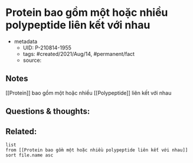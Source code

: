 # Protein bao gồm một hoặc nhiều polypeptide liên kết với nhau

- metadata
	- UID: P-210814-1955
	- tags: #created/2021/Aug/14, #permanent/fact 
	- source: 

## Notes
[[Protein]] bao gồm một hoặc nhiều [[Polypeptide]] liên kết với nhau

## Questions & thoughts:

## Related:
```dataview
list
from [[Protein bao gồm một hoặc nhiều polypeptide liên kết với nhau]]
sort file.name asc
```
